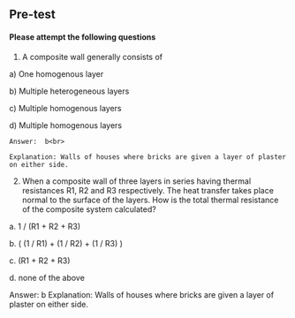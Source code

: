 ## <b> Pre-test</b>
#### Please attempt the following questions

1. A composite wall generally consists of

a) One homogenous layer

b) Multiple heterogeneous layers

c) Multiple homogenous layers

d)  Multiple homogenous layers

    Answer:  b<br>

    Explanation: Walls of houses where bricks are given a layer of plaster on either side.

2.  When a composite wall of three layers in series having thermal resistances R1, R2 and R3 respectively. The heat transfer takes place normal to the surface of the layers. How is the total thermal resistance of the composite system calculated?

a. 1 / (R1 + R2 + R3)

b. ( (1 / R1) + (1 / R2) + (1 / R3) )

c. (R1 + R2 + R3)

d. none of the above

Answer:  b
  Explanation: Walls of houses where bricks are given a layer of plaster on either side.
